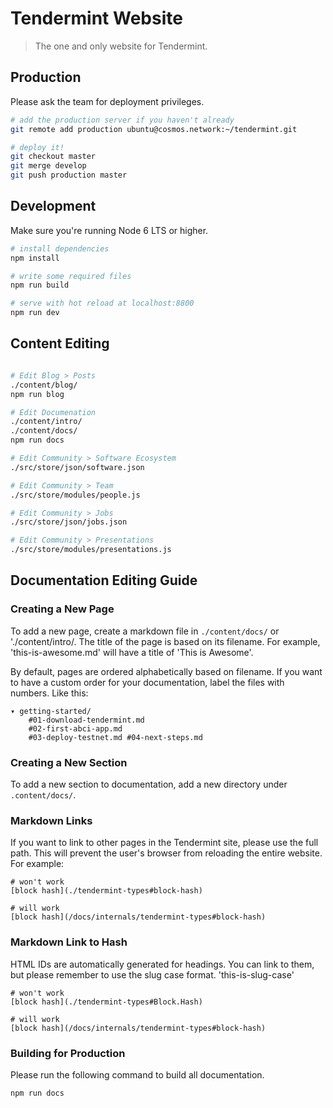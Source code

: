 # Tendermint Website

> The one and only website for Tendermint.

## Production

Please ask the team for deployment privileges.

``` bash
# add the production server if you haven't already
git remote add production ubuntu@cosmos.network:~/tendermint.git
```

``` bash
# deploy it!
git checkout master
git merge develop
git push production master
```

## Development

Make sure you're running Node 6 LTS or higher.

``` bash
# install dependencies
npm install

# write some required files
npm run build

# serve with hot reload at localhost:8800
npm run dev
```

## Content Editing

``` bash

# Edit Blog > Posts
./content/blog/
npm run blog

# Edit Documenation
./content/intro/
./content/docs/
npm run docs

# Edit Community > Software Ecosystem
./src/store/json/software.json

# Edit Community > Team
./src/store/modules/people.js

# Edit Community > Jobs
./src/store/json/jobs.json

# Edit Community > Presentations
./src/store/modules/presentations.js
```

## Documentation Editing Guide

### Creating a New Page
To add a new page, create a markdown file in `./content/docs/` or './content/intro/. The title of the page is based on its filename. For example, 'this-is-awesome.md' will have a title of 'This is Awesome'.

By default, pages are ordered alphabetically based on filename. If you want to have a custom order for your documentation, label the files with numbers. Like this:

    ▾ getting-started/
        #01-download-tendermint.md
        #02-first-abci-app.md
        #03-deploy-testnet.md #04-next-steps.md

### Creating a New Section
To add a new section to documentation, add a new directory under `.content/docs/`.

### Markdown Links
If you want to link to other pages in the Tendermint site, please use the full path. This will prevent the user's browser from reloading the entire website. For example:

    # won't work
    [block hash](./tendermint-types#block-hash)

    # will work
    [block hash](/docs/internals/tendermint-types#block-hash)

### Markdown Link to Hash
HTML IDs are automatically generated for headings. You can link to them, but please remember to use the slug case format. 'this-is-slug-case'

    # won't work
    [block hash](./tendermint-types#Block.Hash)

    # will work
    [block hash](/docs/internals/tendermint-types#block-hash)

### Building for Production

Please run the following command to build all documentation.

    npm run docs

